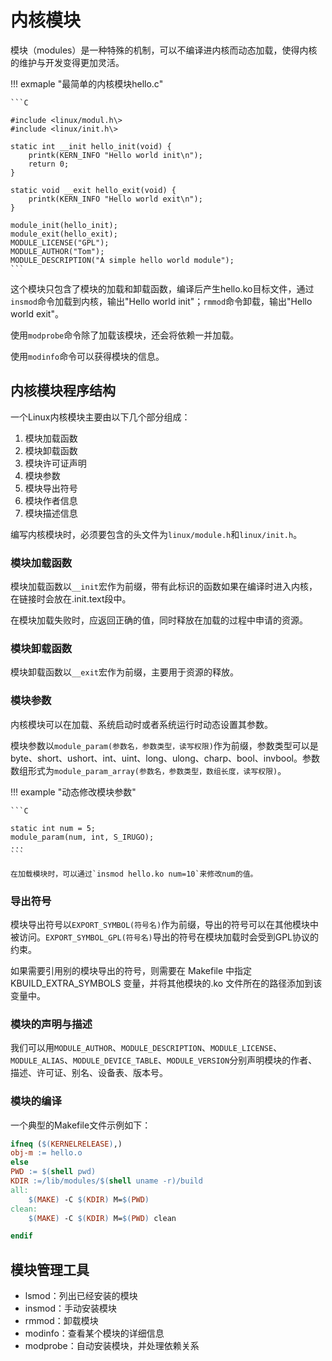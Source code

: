 # 内核模块

模块（modules）是一种特殊的机制，可以不编译进内核而动态加载，使得内核的维护与开发变得更加灵活。

!!! exmaple "最简单的内核模块hello.c"

    ```C

    #include <linux/modul.h\>
    #include <linux/init.h\>

    static int __init hello_init(void) {
        printk(KERN_INFO "Hello world init\n");
        return 0;
    }

    static void __exit hello_exit(void) {
        printk(KERN_INFO "Hello world exit\n");
    }

    module_init(hello_init);
    module_exit(hello_exit);
    MODULE_LICENSE("GPL");
    MODULE_AUTHOR("Tom");
    MODULE_DESCRIPTION("A simple hello world module");
    ```

这个模块只包含了模块的加载和卸载函数，编译后产生hello.ko目标文件，通过`insmod`命令加载到内核，输出"Hello world init"；`rmmod`命令卸载，输出"Hello world exit"。

使用`modprobe`命令除了加载该模块，还会将依赖一并加载。

使用`modinfo`命令可以获得模块的信息。

## 内核模块程序结构

一个Linux内核模块主要由以下几个部分组成：

1. 模块加载函数
2. 模块卸载函数
3. 模块许可证声明
4. 模块参数
5. 模块导出符号
6. 模块作者信息
7. 模块描述信息

编写内核模块时，必须要包含的头文件为`linux/module.h`和`linux/init.h`。

### 模块加载函数

模块加载函数以`__init`宏作为前缀，带有此标识的函数如果在编译时进入内核，在链接时会放在.init.text段中。

在模块加载失败时，应返回正确的值，同时释放在加载的过程中申请的资源。

### 模块卸载函数

模块卸载函数以`__exit`宏作为前缀，主要用于资源的释放。

### 模块参数

内核模块可以在加载、系统启动时或者系统运行时动态设置其参数。

模块参数以`module_param(参数名，参数类型，读写权限)`作为前缀，参数类型可以是byte、short、ushort、int、uint、long、ulong、charp、bool、invbool。参数数组形式为`module_param_array(参数名，参数类型，数组长度，读写权限)`。

!!! example "动态修改模块参数"

    ```C

    static int num = 5;
    module_param(num, int, S_IRUGO);
    ...
    ```

    在加载模块时，可以通过`insmod hello.ko num=10`来修改num的值。

### 导出符号

模块导出符号以`EXPORT_SYMBOL(符号名)`作为前缀，导出的符号可以在其他模块中被访问。`EXPORT_SYMBOL_GPL(符号名)`导出的符号在模块加载时会受到GPL协议的约束。

如果需要引用别的模块导出的符号，则需要在 Makefile 中指定 KBUILD_EXTRA_SYMBOLS 变量，并将其他模块的.ko 文件所在的路径添加到该变量中。

### 模块的声明与描述

我们可以用`MODULE_AUTHOR`、`MODULE_DESCRIPTION`、`MODULE_LICENSE`、`MODULE_ALIAS`、`MODULE_DEVICE_TABLE`、`MODULE_VERSION`分别声明模块的作者、描述、许可证、别名、设备表、版本号。

### 模块的编译

一个典型的Makefile文件示例如下：

```Makefile
ifneq ($(KERNELRELEASE),)
obj-m := hello.o
else
PWD := $(shell pwd)
KDIR :=/lib/modules/$(shell uname -r)/build
all:
	$(MAKE) -C $(KDIR) M=$(PWD)
clean:
	$(MAKE) -C $(KDIR) M=$(PWD) clean

endif
```

## 模块管理工具

- lsmod：列出已经安装的模块
- insmod：手动安装模块
- rmmod：卸载模块
- modinfo：查看某个模块的详细信息
- modprobe：自动安装模块，并处理依赖关系

